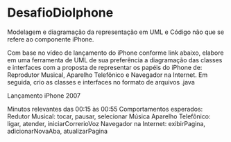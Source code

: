 # DesafioDioIphone
Modelagem e diagramação da representação em UML e Código não que se refere ao componente iPhone.

Com base no vídeo de lançamento do iPhone conforme link abaixo, elabore em uma ferramenta de UML de sua preferência a diagramação das classes e interfaces com a proposta de representar os papéis do iPhone de: Reprodutor Musical, Aparelho Telefônico e Navegador na Internet. Em seguida, crio as classes e interfaces no formato de arquivos .java

Lançamento iPhone 2007

Minutos relevantes das 00:15 às 00:55
Comportamentos esperados:
Redutor Musical: tocar, pausar, selecionar Música
Aparelho Telefônico: ligar, atender, iniciarCorrerioVoz
Navegador na Internet: exibirPagina, adicionarNovaAba, atualizarPagina
